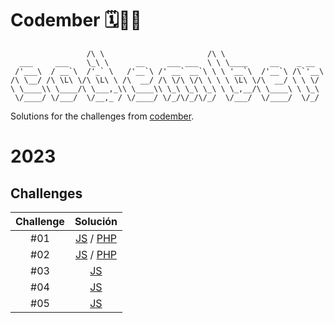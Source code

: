 # Codember 🗓️🧑‍💻

```
                 /\ \                       /\ \
  ___     ___    \_\ \      __     ___ ___  \ \ \____     __    _ __
 /'___\  / __`\  /'_` \   /'__`\ /' __` __`\ \ \ '__`\  /'__`\ /\`'__\
/\ \__/ /\ \L\ \/\ \L\ \ /\  __/ /\ \/\ \/\ \ \ \ \L\ \/\  __/ \ \ \/
\ \____\\ \____/\ \___,_\\ \____\\ \_\ \_\ \_\ \ \_,__/\ \____\ \ \_\
 \/____/ \/___/  \/__,_ / \/____/ \/_/\/_/\/_/  \/___/  \/____/  \/_/
```

Solutions for the challenges from [codember](https://codember.dev/).

# 2023

## Challenges

| Challenge |                             Solución                             |
| :-------: | :---------------------------------------------------------------: |
|    #01    | [JS](2023/challenge-01/index.js) / [PHP](2023/challenge-01/index.php) |
|    #02    | [JS](2023/challenge-02/index.js) / [PHP](2023/challenge-02/index.php) |
|    #03    |                   [JS](2023/challenge-03/index.js)                   |
|    #04    |                   [JS](2023/challenge-04/index.js)                   |
|    #05    |                   [JS](2023/challenge-05/index.js)                   |

